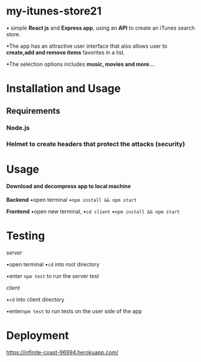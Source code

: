 # my-itunes-store21

• simple **React js** and **Express app**, using an **API** to create an iTunes search store.

•The app has an attractive user interface that also allows user to  **create,add and remove items** favorites in a list.

•The selection options includes **music, movies and more...**

# Installation and Usage

## Requirements 
### Node.js
### **Helmet** to create headers that protect the attacks (security)

# Usage
#### Download and decompress app to local machine
**Backend**
•open terminal
•``npm install && npm start``

**Frontend**
•open new terminal,
•``cd client``
•``npm install && npm start``

# Testing

*server*

•open terminal
•``cd`` into root directory

•enter ``npm test`` to run the server test

*client*

•``cd`` into client directory

•enter``npm test`` to run tests on the user side of the app

# Deployment 
https://infinite-coast-96994.herokuapp.com/
